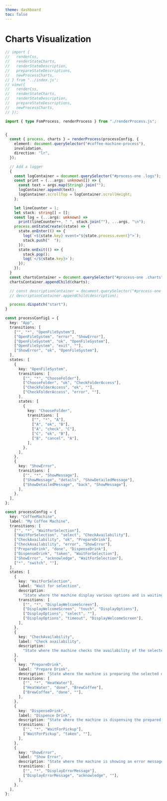 ```yaml
---
theme: dashboard
toc: false
---
```


# Charts Visualization

```ts
// import {
//   renderCss,
//   renderStateCharts,
//   renderStateDescription,
//   prepareStateDescriptions,
//   newProcessCharts,
// } from "../index.js";
// view({
//   renderCss,
//   renderStateCharts,
//   renderStateDescription,
//   prepareStateDescriptions,
//   newProcessCharts,
// });
```

```ts
import { type FsmProcess, renderProcess } from "./renderProcess.js";
```

<style>
  .logs {
    max-height: 15em;
    overflow: auto;
    display: block;
    font-family: monospace;
    unicode-bidi: isolate;
    white-space: pre;
    margin: 1em 0px;
  }
  </style>
<div class="grid grid-cols-2" id="process-one" >
  <div class="charts">
  </div>
  <div>
    <div class="card logs"></div>
    <div class="description"></div>
  </div>
</div>

```ts
{
  const { process, charts } = renderProcess(processConfig, {
    element: document.querySelector("#coffee-machine-process"),
    invalidation,
    direction: "lr",
  });

  // Add a logger
  {
    const logContainer = document.querySelector("#process-one .logs");
    const print = (...args: unknown[]) => {
      const text = args.map(String).join("");
      logContainer.append(text);
      logContainer.scrollTop = logContainer.scrollHeight;
    };

    let lineCounter = 1;
    let stack: string[] = [];
    const log = (...args: unknown) =>
      print(lineCounter++, " ", stack.join(""), ...args, "\n");
    process.onStateCreate((state) => {
      state.onEnter(() => {
        log(`<${state.key} event="${state.process.event}">`);
        stack.push("  ");
      });
      state.onExit(() => {
        stack.pop();
        log(`</${state.key}>`);
      });
    });
  }
  const chartsContainer = document.querySelector("#process-one .charts");
  chartsContainer.appendChild(charts);

  // const descriptionContainer = document.querySelector("#process-one .description");
  // descriptionContainer.appendChild(description);

  process.dispatch("start");
}
```

```ts
const processConfig1 = {
  key: "App",
  transitions: [
    ["", "*", "OpenFileSystem"],
    ["OpenFileSystem", "error", "ShowError"],
    ["OpenFileSystem", "ok", "OpenFileSystem"],
    ["OpenFileSystem", "exit", ""],
    ["ShowError", "ok", "OpenFileSystem"],
  ],
  states: [
    {
      key: "OpenFileSystem",
      transitions: [
        ["", "*", "ChooseFolder"],
        ["ChooseFolder", "ok", "CheckFolderAccess"],
        ["CheckFolderAccess", "ok", ""],
        ["CheckFolderAccess", "error", ""],
      ],
      states: [
        {
          key: "ChooseFolder",
          transitions: [
            ["", "*", "A"],
            ["A", "ok", "B"],
            ["A", "check", "C"],
            ["C", "ok", "B"],
            ["B", "cancel", "A"],
          ],
        },
      ],
    },
    {
      key: "ShowError",
      transitions: [
        ["", "*", "ShowMessage"],
        ["ShowMessage", "details", "ShowDetailedMessage"],
        ["ShowDetailedMessage", "back", "ShowMessage"],
      ],
    },
  ],
};
```

```ts
const processConfig = {
  key: "CoffeeMachine",
  label: "My Coffee Machine",
  transitions: [
    ["", "*", "WaitForSelection"],
    ["WaitForSelection", "select", "CheckAvailability"],
    ["CheckAvailability", "ok", "PrepareDrink"],
    ["CheckAvailability", "error", "ShowError"],
    ["PrepareDrink", "done", "DispenseDrink"],
    ["DispenseDrink", "taken", "WaitForSelection"],
    ["ShowError", "acknowledge", "WaitForSelection"],
    ["*", "switch", ""],
  ],
  states: [
    {
      key: "WaitForSelection",
      label: "Wait for selection",
      description:
        "State where the machine display various options and is waiting for a user to select a drink.",
      transitions: [
        ["", "*", "DisplayWelcomeScreen"],
        ["DisplayWelcomeScreen", "touch", "DisplayOptions"],
        ["DisplayOptions", "select", ""],
        ["DisplayOptions", "timeout", "DisplayWelcomeScreen"],
      ],
    },
    {
      key: "CheckAvailability",
      label: "Check availability",
      description:
        "State where the machine checks the availability of the selected drink. It can rise two events 'ok' or 'error' if the drink is not available.",
    },
    {
      key: "PrepareDrink",
      label: "Prepare Drink",
      description: "State where the machine is preparing the selected drink.",
      transitions: [
        ["", "*", "HeatWater"],
        ["HeatWater", "done", "BrewCoffee"],
        ["BrewCoffee", "done", ""],
      ],
    },
    {
      key: "DispenseDrink",
      label: "Dispence Drink",
      description: "State where the machine is dispensing the prepared drink.",
      transitions: [
        ["", "*", "WaitForPickup"],
        ["WaitForPickup", "taken", ""],
      ],
    },
    {
      key: "ShowError",
      label: "Show Error",
      description: "State where the machine is showing an error message.",
      transitions: [
        ["", "*", "DisplayErrorMessage"],
        ["DisplayErrorMessage", "acknowledge", ""],
      ],
    },
  ],
};
```

<template id="coffee-machine-process">

# [CoffeeMachine] Coffee Machine

This state machine describes behaviour of a Cofee Machine.

## [Off] Off State

In this state the coffee machine is off. Nothing will happen until it is switched on.

### [On] On State

In this state the coffee machine is working.

### [DisplayWelcomeScreen] Welcome Screen

Big Welcome message!

### [DisplayOptions]

Shows menu with different drinks:

- Tea
- Milk
- Coffee

### [WaitForSelection] Wait For Selection

Wait for user's selection of a coffee.
The initial sub-state.

### [CheckAvailability] Check Availability

At this state the machine checks if there is a selected type of coffee.

### [PrepareDrink] Prepare Drink

Preparing the selected drink.

### [DispenseDrink]

The prepared drink is pooring in the cup.

### [ShowError]

Something goes wrong. Asknowledge the client about the error and allow to return back to the drink selection menu.

### [DisplayErrorMessage] Error Message Details

Show detailed description of the occurred error.

</template>
